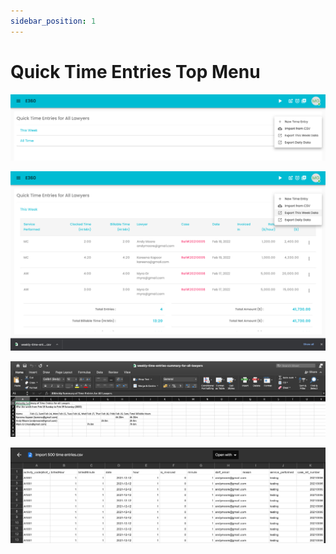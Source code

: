 ```yaml
---
sidebar_position: 1
---
```


# Quick Time Entries Top Menu

![Alt text](/img/time/time_initial.png?raw=true "Time Entry")

![Alt text](/img/time/time_export_this_week_data.png?raw=true "Time Entry")

![Alt text](/img/time/time_export_this_week_exported_data.png?raw=true "Time Entry")

![Alt text](/img/time/time_import_format.png?raw=true "Time Entry")
